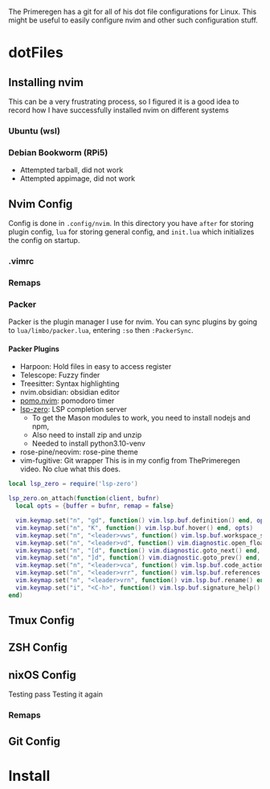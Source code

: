 The Primeregen has a git for all of his dot file configurations for Linux. This might be useful to easily configure nvim and other such configuration stuff.
# dotFiles
## Installing nvim
This can be a very frustrating process, so I figured it is a good idea to record how I have successfully installed nvim on different systems
### Ubuntu (wsl)
### Debian Bookworm (RPi5)
- Attempted tarball, did not work
- Attempted appimage, did not work
## Nvim Config
Config is done in `.config/nvim`. In this directory you have `after` for storing plugin config, `lua` for storing general config, and `init.lua` which initializes the config on startup.
### .vimrc
### Remaps
### Packer 
Packer is the plugin manager I use for nvim. You can sync plugins by going to `lua/limbo/packer.lua`, entering `:so` then `:PackerSync`.
#### Packer Plugins
- Harpoon: Hold files in easy to access register
- Telescope: Fuzzy finder
- Treesitter: Syntax highlighting
- nvim.obsidian: obsidian editor 
- [pomo.nvim](https://github.com/epwalsh/pomo.nvim): pomodoro timer
- [lsp-zero](https://github.com/VonHeikemen/lsp-zero.nvim): LSP completion server
	- To get the Mason modules to work, you need to install nodejs and npm,
	- Also need to install zip and unzip
	- Needed to install python3.10-venv
- rose-pine/neovim: rose-pine theme
- vim-fugitive: Git wrapper 
This is in my config from ThePrimeregen video. No clue what this does.
```lua
local lsp_zero = require('lsp-zero')

lsp_zero.on_attach(function(client, bufnr)
  local opts = {buffer = bufnr, remap = false}

  vim.keymap.set("n", "gd", function() vim.lsp.buf.definition() end, opts)
  vim.keymap.set("n", "K", function() vim.lsp.buf.hover() end, opts)
  vim.keymap.set("n", "<leader>vws", function() vim.lsp.buf.workspace_symbol() end, opts)
  vim.keymap.set("n", "<leader>vd", function() vim.diagnostic.open_float() end, opts)
  vim.keymap.set("n", "[d", function() vim.diagnostic.goto_next() end, opts)
  vim.keymap.set("n", "]d", function() vim.diagnostic.goto_prev() end, opts)
  vim.keymap.set("n", "<leader>vca", function() vim.lsp.buf.code_action() end, opts)
  vim.keymap.set("n", "<leader>vrr", function() vim.lsp.buf.references() end, opts)
  vim.keymap.set("n", "<leader>vrn", function() vim.lsp.buf.rename() end, opts)
  vim.keymap.set("i", "<C-h>", function() vim.lsp.buf.signature_help() end, opts)
end)
```
## Tmux Config
## ZSH Config
## nixOS Config
Testing pass
Testing it again
### Remaps
## Git Config
# Install
